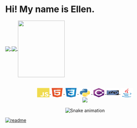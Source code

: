 <h1> Hi! My name is Ellen. </h1>

<div>
  <a href="https://github.com/Kayonz">
  <img height="180em"   align="center" src="https://github-readme-stats.vercel.app/api?username=Kayonz&show_icons=true&theme=react&include_all_commits=true&count_private=true"/>
  <img height="180em"  align="center" src="https://github-readme-stats.vercel.app/api/top-langs/?username=Kayonz&layout=compact&langs_count=7&theme=react" />

  <img align="center" width="148" height="180" src="[https://media1.tenor.com/images/68e8337fb4eb7e40645d832c64762a8b/tenor.gif?itemid=19443613](https://tenor.com/view/demon-slayer-demon-slayer-characters-gif-24369414)">
</div>
 <br>
<div  align="center"> 
  <div style="display: inline_block"><br>
  <img align="center" alt="Rafa-Js" height="30" width="40" src="https://raw.githubusercontent.com/devicons/devicon/master/icons/javascript/javascript-plain.svg">
  <img align="center" alt="HTML" height="30" width="40" src="https://raw.githubusercontent.com/devicons/devicon/master/icons/html5/html5-original.svg">
  <img align="center" alt="CSS" height="30" width="40" src="https://raw.githubusercontent.com/devicons/devicon/master/icons/css3/css3-original.svg">
  <img align="center" alt="Python" height="30" width="40" src="https://raw.githubusercontent.com/devicons/devicon/master/icons/python/python-original.svg">
  <img align="center" alt="Csharp" height="30" width="40" src="https://raw.githubusercontent.com/devicons/devicon/master/icons/csharp/csharp-original.svg">
  <img align="center" alt="PHP" height="30" width="40" src="https://raw.githubusercontent.com/devicons/devicon/master/icons/php/php-original.svg">
  <img align="center" alt="java" height="30" width="40" src="https://raw.githubusercontent.com/devicons/devicon/master/icons/java/java-original.svg">
 
    
</div>
  <a href="[https://www.linkedin.com/in/ellen-maria-da-silva-caldas-4824b01a7/](https://br.linkedin.com/in/vitor-kayon-de-lara-madruga-2145b4202?trk=people-guest_people_search-card)" target="_blank"><img src="https://img.shields.io/badge/-LinkedIn-%230077B5?style=for-the-badge&logo=linkedin&logoColor=white" target="_blank"></a> 
 
  ![Snake animation](https://github.com/Kayonz/Kayonz/blob/output/github-contribution-grid-snake.svg)
 
</div>
 
[![readme](https://github-readme-stats.vercel.app/api/pin/?username=Kayonz1&repo=Kayonz&theme=react)](https://github.com/Kayonz/Kayonz)
